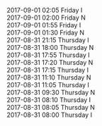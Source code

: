 2017-09-01 02:05 Friday  I  
2017-09-01 02:00 Friday  N  
2017-09-01 01:55 Friday  I  
2017-09-01 01:30 Friday  N  
2017-08-31 21:15 Thursday  I  
2017-08-31 18:00 Thursday  N  
2017-08-31 17:55 Thursday  I  
2017-08-31 17:20 Thursday  N  
2017-08-31 17:15 Thursday  I  
2017-08-31 11:10 Thursday  N  
2017-08-31 11:05 Thursday  I  
2017-08-31 09:30 Thursday  N  
2017-08-31 08:10 Thursday  I  
2017-08-31 08:05 Thursday  N  
2017-08-31 08:00 Thursday  I  
